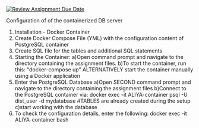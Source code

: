 [![Review Assignment Due Date](https://classroom.github.com/assets/deadline-readme-button-24ddc0f5d75046c5622901739e7c5dd533143b0c8e959d652212380cedb1ea36.svg)](https://classroom.github.com/a/qg4qXfSB)

Configuration of of the containerized DB server

1. Installation - Docker Container
2. Create Docker Compose File (YML) with the configuration content of PostgreSQL container
3. Create SQL file for the tables and additional SQL statements
4. Starting the Container:
    a)Open command prompt and navigate to the directory containing the assignment files.
    b)To start the container, run this:
    "docker-compose up"
    ALTERNATIVELY start the container manually using a Docker application
5. Enter the PostgreSQL Database
    a)Open SECOND command prompt and navigate to the directory containing the assignment files
    b)Connect to the PostgreSQL container via:
docker exec -it ALIYA-container psql -U dist_user -d mydatabase #TABLES are already created during the setup
    c)start working with the database
6. To check the configuration details, enter the following:
docker exec -it ALIYA-container bash